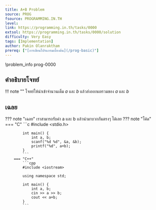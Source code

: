 ```yaml
---
title: A+B Problem
source: PROG
fsource: PROGRAMMING.IN.TH
level:
link: https://programming.in.th/tasks/0000
extsol: https://programming.in.th/tasks/0000/solution
difficulty: Very Easy
tags: [Implementation]
author: Pakin Olanraktham
prereq: ["[การเขียนโปรแกรมเบื้องต้น](/prog-basic)"]
---
```


!problem_info prog-0000

## คำอธิบายโจทย์

!!! note ""
    โจทย์ให้นำเข้าจำนวนเต็ม $a$ และ $b$ แล้วส่งออกผลรวมของ $a$ และ $b$

## เฉลย

??? note "เฉลย"
    เราสามารถรับค่า a และ b แล้วนำมาบวกกันตรงๆ ได้เลย
    ??? note "โค้ด"
        === "C"
            ```c
            #include <stdio.h>

            int main() {
                int a, b;
                scanf("%d %d", &a, &b);
                printf("%d", a+b);
            }
            ```
        === "C++"
            ```cpp
            #include <iostream>

            using namespace std;

            int main() {
                int a, b;
                cin >> a >> b;
                cout << a+b;
            }
            ```
